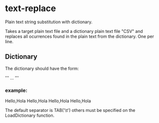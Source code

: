 # text-replace
Plain text string substitution with dictionary.

Takes a target plain text file and a dictionary plain text file "CSV"
and replaces all ocurrences found in the plain text from the dictionary.
One per line.

## Dictionary
The dictionary should have the form:

'''
<target-string><separator><new-string>
<target-string><separator><new-string>
<target-string><separator><new-string>
...
<target-string><separator><new-string>
'''

### example:

Hello,Hola
Hello,Hola
Hello,Hola
Hello,Hola

The default separator is TAB('\t') others must be specified on the
LoadDictionary function.
